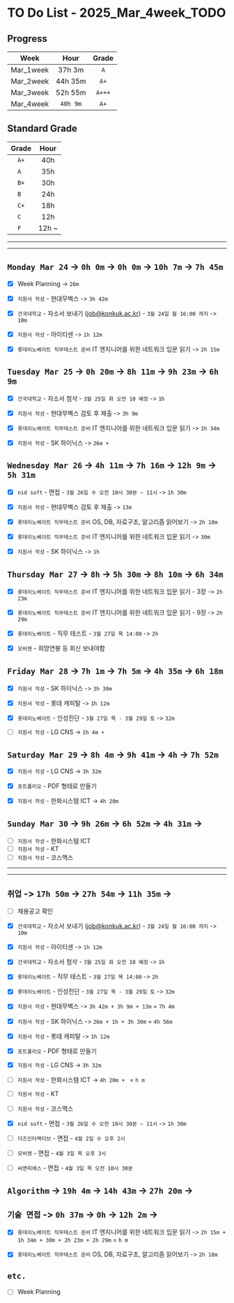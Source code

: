 # TO Do List - 2025_Mar_4week_TODO

## Progress
| Week | Hour | Grade |
|:---:|:---:|:---:|
|Mar_1week|37h 3m|`A`|
|Mar_2week|44h 35m|`A+`|
|Mar_3week|52h 55m|`A+++`|
|Mar_4week|`40h 9m`|`A+`|


## Standard Grade
| Grade | Hour |
|:---:|:---:|
|`A+`|40h|
|`A `|35h|
|`B+`|30h|
|`B `|24h|
|`C+`|18h|
|`C `|12h|
|`F `|12h ~|


---
---

## `Monday Mar 24` -> `0h 0m` -> `0h 0m` -> `10h 7m` -> `7h 45m`
- [x] Week Planning -> `26m`
- [x] `지원서 작성` - 현대무벡스 -> `3h 42m`
- [x] `건국대학교` - 자소서 보내기 (job@konkuk.ac.kr) - `3월 24일 월 16:00 까지` -> `10m`
- [x] `지원서 작성` - 아이티센 -> `1h 12m`
- [x] `롯데이노베이트 직무테스트 준비` IT 엔지니어를 위한 네트워크 입문 읽기 -> `2h 15m`


## `Tuesday Mar 25` -> `0h 20m` -> `8h 11m` -> `9h 23m` -> `6h 9m`
- [x] `건국대학교` - 자소서 첨삭 - `3월 25일 화 오전 10 예정` -> `1h`
- [x] `지원서 작성` - 현대무벡스 검토 후 제출 -> `3h 9m`
- [x] `롯데이노베이트 직무테스트 준비` IT 엔지니어를 위한 네트워크 입문 읽기 -> `1h 34m`
- [x] `지원서 작성` - SK 하이닉스 -> `26m + `


## `Wednesday Mar 26` ->  `4h 11m` -> `7h 16m` -> `12h 9m` -> `5h 31m`
- [x] `nid soft` - 면접 - `3월 26일 수 오전 10시 30분 ~ 11시` -> `1h 30m`
- [x] `지원서 작성` - 현대무벡스 검토 후 제출 -> `13m`
- [x] `롯데이노베이트 직무테스트 준비` OS, DB, 자료구조, 알고리즘 읽어보기 -> `2h 18m`
- [x] `롯데이노베이트 직무테스트 준비` IT 엔지니어를 위한 네트워크 입문 읽기 -> `30m`
- [x] `지원서 작성` - SK 하이닉스 -> `1h`



## `Thursday Mar 27` -> `8h` -> `5h 30m` -> `8h 10m` -> `6h 34m`
- [x] `롯데이노베이트 직무테스트 준비` IT 엔지니어를 위한 네트워크 입문 읽기 - 3장 -> `2h 23m`
- [x] `롯데이노베이트 직무테스트 준비` IT 엔지니어를 위한 네트워크 입문 읽기 - 9장 -> `2h 29m`
- [x] `롯데이노베이트` - 직무 테스트 - `3월 27일 목 14:00` -> `2h`
- [x] `모비젠` - 희망연봉 등 회신 보내야함



## `Friday Mar 28` -> `7h 1m` -> `7h 5m` -> `4h 35m`  -> `6h 18m`
- [x] `지원서 작성` - SK 하이닉스 -> `3h 30m`
- [x] `지원서 작성` - 롯데 캐피탈 -> `1h 12m`
- [x] `롯데이노베이트` - 인성진단 - `3월 27일 목 - 3월 29일 토` -> `32m`
- [ ] `지원서 작성` - LG CNS -> `1h 4m + `


## `Saturday Mar 29` -> `8h 4m` -> `9h 41m` -> `4h` -> `7h 52m`
- [x] `지원서 작성` - LG CNS -> `3h 32m`
- [x] `포트폴리오` - PDF 형태로 만들기
- [x] `지원서 작성` - 한화시스템 ICT -> `4h 20m`


## `Sunday Mar 30` -> `9h 26m` -> `6h 52m` -> `4h 31m` -> 
- [ ] `지원서 작성` - 한화시스템 ICT
- [ ] `지원서 작성` - KT
- [ ] `지원서 작성` - 코스맥스

---
---
## `취업` -> `17h 50m` -> `27h 54m` -> `11h 35m` -> 
- [ ] 채용공고 확인 
- [x] `건국대학교` - 자소서 보내기 (job@konkuk.ac.kr) - `3월 24일 월 16:00 까지` -> `10m`
- [x] `지원서 작성` - 아이티센 -> `1h 12m`
- [x] `건국대학교` - 자소서 첨삭 - `3월 25일 화 오전 10 예정` -> `1h`

- [x] `롯데이노베이트` - 직무 테스트 - `3월 27일 목 14:00` -> `2h`
- [x] `롯데이노베이트` - 인성진단 - `3월 27일 목 - 3월 29일 토` -> `32m`

- [x] `지원서 작성` - 현대무벡스 -> `3h 42m + 3h 9m + 13m` = `7h 4m`
- [x] `지원서 작성` - SK 하이닉스 -> `26m + 1h + 3h 30m` = `4h 56m`
- [x] `지원서 작성` - 롯데 캐피탈 -> `1h 12m`
- [x] `포트폴리오` - PDF 형태로 만들기
- [x] `지원서 작성` - LG CNS -> `3h 32m`
- [ ] `지원서 작성` - 한화시스템 ICT -> `4h 20m + ` = `h m`
- [ ] `지원서 작성` - KT
- [ ] `지원서 작성` - 코스맥스

- [x] `nid soft` - 면접 - `3월 26일 수 오전 10시 30분 ~ 11시` -> `1h 30m`
- [ ] `더즈인터랙티브` - 면접 - `4월 2일 수 오후 2시`
- [ ] `모비젠` - 면접 - `4월 3일 목 오후 3시`
- [ ] `씨앤피에스` - 면접 - `4월 3일 목 오전 10시 30분`


## `Algorithm` -> `19h 4m` -> `14h 43m` -> `27h 20m` -> 




## `기술 면접` -> `0h 37m` -> `0h` -> `12h 2m` -> 
- [x] `롯데이노베이트 직무테스트 준비` IT 엔지니어를 위한 네트워크 입문 읽기 -> `2h 15m + 1h 34m + 30m + 2h 23m + 2h 29m` = `h m`
- [x] `롯데이노베이트 직무테스트 준비` OS, DB, 자료구조, 알고리즘 읽어보기 -> `2h 18m`




## `etc.`
- [ ] Week Planning 

<!-- ## `Cloud Native Spring in Action` -> `0h 18m` -> `h m`
- [ ] `Cloud Native Spring in Action` - Chapter03 -->

<!-- ## `Clean Architecture` -->



